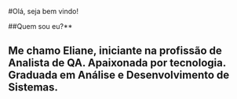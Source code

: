 
#Olá, seja bem vindo!

##Quem sou eu?**

## Me chamo Eliane, iniciante na profissão de Analista de QA. Apaixonada por tecnologia. Graduada em Análise e Desenvolvimento de Sistemas.

